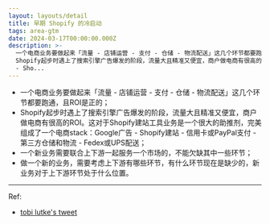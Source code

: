 ```yaml
---
layout: layouts/detail
title: 早期 Shopify 的冷启动
tags: area-gtm
date: 2024-03-17T00:00:00.000Z
description: >-
  一个电商业务要做起来「流量 - 店铺运营 - 支付 - 仓储 - 物流配送」这几个环节都要跑通，且ROI是正的；
  Shopify起步时遇上了搜索引擎广告爆发的阶段，流量大且精准又便宜，商户做电商有很高的ROI。这对于Shopify建站工具业务是一个很大的助推剂，完美组成了一个电商stack：Google广告
  - Sho...
---
```

* 一个电商业务要做起来「流量 - 店铺运营 - 支付 - 仓储 - 物流配送」这几个环节都要跑通，且ROI是正的；
* Shopify起步时遇上了搜索引擎广告爆发的阶段，流量大且精准又便宜，商户做电商有很高的ROI。这对于Shopify建站工具业务是一个很大的助推剂，完美组成了一个电商stack：Google广告 - Shopify建站 - 信用卡或PayPal支付 - 第三方仓储和物流 - Fedex或UPS配送；
* 一个新业务需要联合上下游一起服务一个市场的，不能欠缺其中一些环节；
* 做一个新的业务，需要考虑上下游有哪些环节，有什么环节现在是缺少的，新业务对于上下游环节处于什么位置。

---

Ref:
* <a href="https://twitter.com/tobi/status/1494160021252358144?ref_src=twsrc%5Etfw%7Ctwcamp%5Etweetembed%7Ctwterm%5E1494160021252358144%7Ctwgr%5Ea6e1ad79e80188f73acab0fce500f2ad9c1733f1%7Ctwcon%5Es1_c10&ref_url=https%3A%2F%2Fstratechery.com%2F2022%2Fshopifys-evolution%2F">tobi lutke's tweet</a>
